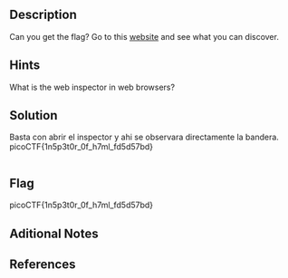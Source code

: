 ## Description
Can you get the flag? Go to this [website](http://saturn.picoctf.net:52681/) and see what you can discover.

## Hints
What is the web inspector in web browsers?

## Solution
Basta con abrir el inspector y ahi se observara directamente la bandera.
picoCTF{1n5p3t0r_0f_h7ml_fd5d57bd}

```bash

```

## Flag
picoCTF{1n5p3t0r_0f_h7ml_fd5d57bd}

## Aditional Notes

## References
